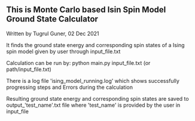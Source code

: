 This is Monte Carlo based Isin Spin Model Ground State Calculator
----------------------------------------------------

Written by Tugrul Guner, 02 Dec 2021

It finds the ground state energy and corresponding spin
states of a Ising spin model given by user through input_file.txt

Calculation can be run by:
python main.py input_file.txt (or path/input_file.txt)

There is a log file 'ising_model_running.log' which shows
successfully progressing steps and Errors during the calculation

Resulting ground state energy and corresponding spin states are
saved to output_'test_name'.txt file where 'test_name' is
provided by the user in input_file
